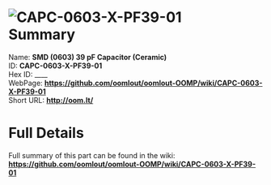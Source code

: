 
![CAPC-0603-X-PF39-01](https://github.com/oomlout/oomlout-OOMP/blob/master/parts/CAPC-0603-X-PF39-01/CAPC-0603-X-PF39-01_420.jpg)   
Summary
=================
  
Name: __SMD (0603) 39 pF Capacitor (Ceramic)__    
ID: __CAPC-0603-X-PF39-01__   
Hex ID: ____   
WebPage: __https://github.com/oomlout/oomlout-OOMP/wiki/CAPC-0603-X-PF39-01__   
Short URL: __http://oom.lt/__   

Full Details
==========================
Full summary of this part can be found in the wiki:   
__https://github.com/oomlout/oomlout-OOMP/wiki/CAPC-0603-X-PF39-01__    

